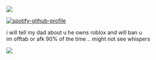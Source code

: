 ![](https://komarev.com/ghpvc/?username=beaverhollow&label=♡&style=flat-square&color=020202&base=23264)

[![spotify-github-profile](https://spotify-github-profile.kittinanx.com/api/view?uid=6ee6c3uiykzyf00n8qqgt3t8m&cover_image=true&theme=natemoo-re&show_offline=true&background_color=c3ab9e&interchange=true&bar_color=AAAAAA&bar_color_cover=false)](https://github.com/kittinan/spotify-github-profile)

i will tell my dad about u he owns roblox and will ban u
<br>
im offtab or afk 90% of the time .. might not see whispers

![](https://files.catbox.moe/nogggw.webp)
